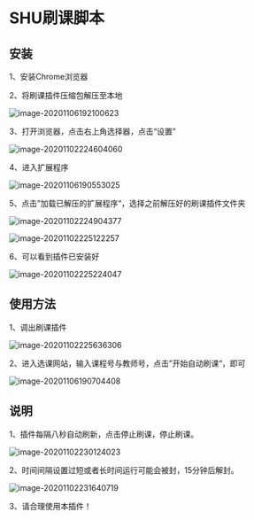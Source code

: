 # SHU刷课脚本



## 安装

1、安装Chrome浏览器

2、将刷课插件压缩包解压至本地

![image-20201106192100623](https://github.com/FmKnight/Images/blob/main/2020-11-06-抢课小助手/image-20201106192100623.png)

3、打开浏览器，点击右上角选择器，点击“设置”

![image-20201102224604060](https://github.com/FmKnight/Images/blob/main/2020-11-06-抢课小助手/image-20201102224604060.png)

4、进入扩展程序

![image-20201106190553025](https://github.com/FmKnight/Images/blob/main/2020-11-06-抢课小助手/image-20201106190553025.png)

5、点击”加载已解压的扩展程序“，选择之前解压好的刷课插件文件夹

![image-20201102224904377](https://github.com/FmKnight/Images/blob/main/2020-11-06-抢课小助手/image-20201102224904377.png)

![image-20201102225122257](https://github.com/FmKnight/Images/blob/main/2020-11-06-抢课小助手/image-20201102225122257.png)

6、可以看到插件已安装好

![image-20201102225224047](https://github.com/FmKnight/Images/blob/main/2020-11-06-抢课小助手/image-20201102225224047.png)

## 使用方法

1、调出刷课插件

![image-20201102225636306](https://github.com/FmKnight/Images/blob/main/2020-11-06-抢课小助手/image-20201102225636306.png)

2、进入选课网站，输入课程号与教师号，点击”开始自动刷课“，即可



![image-20201106190704408](https://airknight.oss-cn-shanghai.aliyuncs.com/img/image-20201106190704408.png)





## 说明

1、插件每隔八秒自动刷新，点击停止刷课，停止刷课。

![image-20201102230124023](https://github.com/FmKnight/Images/blob/main/2020-11-06-抢课小助手/image-20201102230124023.png)

2、时间间隔设置过短或者长时间运行可能会被封，15分钟后解封。

![image-20201102231640719](https://github.com/FmKnight/Images/blob/main/2020-11-06-抢课小助手/image-20201102231640719.png)

3、请合理使用本插件！








